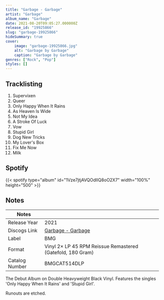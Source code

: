 ```yaml
---
title: "Garbage - Garbage"
artist: "Garbage"
album_name: "Garbage"
date: 2021-08-20T09:05:27.000000Z
release_id: "19925866"
slug: "garbage-19925866"
hideSummary: true
cover:
    image: "garbage-19925866.jpg"
    alt: "Garbage by Garbage"
    caption: "Garbage by Garbage"
genres: ["Rock", "Pop"]
styles: []
---
```


## Tracklisting
1. Supervixen
2. Queer
3. Only Happy When It Rains
4. As Heaven Is Wide
5. Not My Idea
6. A Stroke Of Luck
7. Vow
8. Stupid Girl
9. Dog New Tricks
10. My Lover's Box
11. Fix Me Now
12. Milk


## Spotify
{{< spotify type="album" id="1Vze7jtjAVQOdIIQ8oO2X7" width="100%" height="500" >}}



## Notes
| Notes          |             |
| ---------------| ----------- |
| Release Year   | 2021 |
| Discogs Link   | [Garbage - Garbage](https://www.discogs.com/release/19925866-Garbage-Garbage) |
| Label          | BMG |
| Format         | Vinyl 2× LP 45 RPM Reissue Remastered (Gatefold, 180 Gram) |
| Catalog Number | BMGCAT514DLP |

The Debut Album on Double Heavyweight Black Vinyl. Features the singles 'Only Happy When It Rains' and 'Stupid Girl'.

Runouts are etched.

